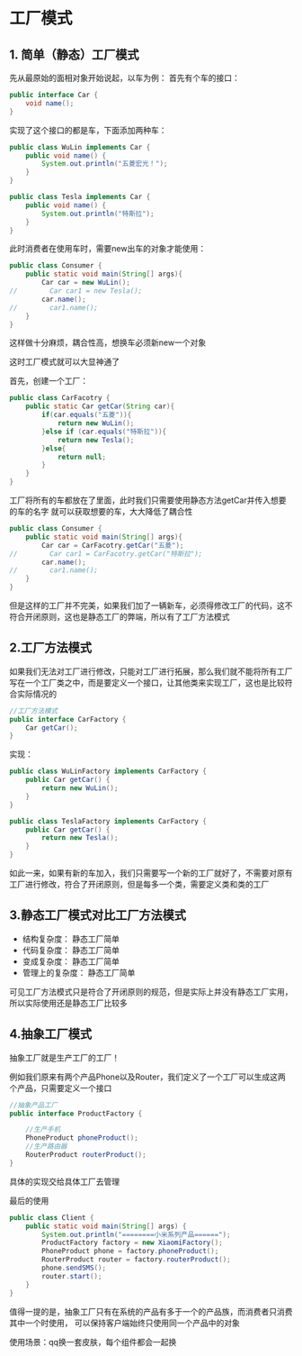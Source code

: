 # 工厂模式


## 1. 简单（静态）工厂模式
先从最原始的面相对象开始说起，以车为例：
首先有个车的接口：
```java
public interface Car {
    void name();
}
```
实现了这个接口的都是车，下面添加两种车：
```java
public class WuLin implements Car {
    public void name() {
        System.out.println("五菱宏光！");
    }
}

public class Tesla implements Car {
    public void name() {
        System.out.println("特斯拉");
    }
}
```
此时消费者在使用车时，需要new出车的对象才能使用：
```java
public class Consumer {
    public static void main(String[] args){
        Car car = new WuLin();
//        Car car1 = new Tesla();
        car.name();
//        car1.name();
    }
}
```
这样做十分麻烦，耦合性高，想换车必须新new一个对象

这时工厂模式就可以大显神通了

首先，创建一个工厂：
```java
public class CarFacotry {
    public static Car getCar(String car){
        if(car.equals("五菱")){
            return new WuLin();
        }else if (car.equals("特斯拉")){
            return new Tesla();
        }else{
            return null;
        }
    }
}
```
工厂将所有的车都放在了里面，此时我们只需要使用静态方法getCar并传入想要的车的名字
就可以获取想要的车，大大降低了耦合性
```java
public class Consumer {
    public static void main(String[] args){
        Car car = CarFacotry.getCar("五菱");
//        Car car1 = CarFacotry.getCar("特斯拉");
        car.name();
//        car1.name();
    }
}
```
但是这样的工厂并不完美，如果我们加了一辆新车，必须得修改工厂的代码，这不符合开闭原则，这也是静态工厂的弊端，所以有了工厂方法模式

## 2.工厂方法模式
如果我们无法对工厂进行修改，只能对工厂进行拓展，那么我们就不能将所有工厂写在一个工厂类之中，而是要定义一个接口，让其他类来实现工厂，这也是比较符合实际情况的
```java
//工厂方法模式
public interface CarFactory {
    Car getCar();
}
```
实现：
```java
public class WuLinFactory implements CarFactory {
    public Car getCar() {
        return new WuLin();
    }
}

public class TeslaFactory implements CarFactory {
    public Car getCar() {
        return new Tesla();
    }
}

```
如此一来，如果有新的车加入，我们只需要写一个新的工厂就好了，不需要对原有工厂进行修改，符合了开闭原则，但是每多一个类，需要定义类和类的工厂

## 3.静态工厂模式对比工厂方法模式

- 结构复杂度： 静态工厂简单
- 代码复杂度： 静态工厂简单
- 变成复杂度： 静态工厂简单
- 管理上的复杂度： 静态工厂简单

可见工厂方法模式只是符合了开闭原则的规范，但是实际上并没有静态工厂实用，所以实际使用还是静态工厂比较多

## 4.抽象工厂模式
抽象工厂就是生产工厂的工厂！

例如我们原来有两个产品Phone以及Router，我们定义了一个工厂可以生成这两个产品，只需要定义一个接口
```java
//抽象产品工厂
public interface ProductFactory {

    //生产手机
    PhoneProduct phoneProduct();
    //生产路由器
    RouterProduct routerProduct();
}
```
具体的实现交给具体工厂去管理

最后的使用
```java
public class Client {
    public static void main(String[] args) {
        System.out.println("========小米系列产品======");
        ProductFactory factory = new XiaomiFactory();
        PhoneProduct phone = factory.phoneProduct();
        RouterProduct router = factory.routerProduct();
        phone.sendSMS();
        router.start();
    }
}
```

值得一提的是，抽象工厂只有在系统的产品有多于一个的产品族，而消费者只消费其中一个时使用，
可以保持客户端始终只使用同一个产品中的对象

使用场景：qq换一套皮肤，每个组件都会一起换